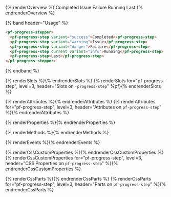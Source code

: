{% renderOverview %}
<pf-progress-stepper>
  <pf-progress-step variant="success">Completed</pf-progress-step>
  <pf-progress-step variant="warning">Issue</pf-progress-step>
  <pf-progress-step variant="danger">Failure</pf-progress-step>
  <pf-progress-step current variant="info">Running</pf-progress-step>
  <pf-progress-step>Last</pf-progress-step>
</pf-progress-stepper>
{% endrenderOverview %}

{% band header="Usage" %}
  ```html
  <pf-progress-stepper>
    <pf-progress-step variant="success">Completed</pf-progress-step>
    <pf-progress-step variant="warning">Issue</pf-progress-step>
    <pf-progress-step variant="danger">Failure</pf-progress-step>
    <pf-progress-step current variant="info">Running</pf-progress-step>
    <pf-progress-step>Last</pf-progress-step>
  </pf-progress-stepper>
  ```
{% endband %}

{% renderSlots %}{% endrenderSlots %}
{% renderSlots for="pf-progress-step", level=3, header="Slots on `-progress-step`" 
%pf}{% endrenderSlots %}

{% renderAttributes %}{% endrenderAttributes %}
{% renderAttributes for="pf-progress-step", level=3, header="Attributes on 
`pf-progress-step`" %}{% endrenderAttributes %}

{% renderProperties %}{% endrenderProperties %}

{% renderMethods %}{% endrenderMethods %}

{% renderEvents %}{% endrenderEvents %}

{% renderCssCustomProperties %}{% endrenderCssCustomProperties %}
{% renderCssCustomProperties for="pf-progress-step", level=3, header="CSS 
Properties on `pf-progress-step`" %}{% endrenderCssCustomProperties %}

{% renderCssParts %}{% endrenderCssParts %}
{% renderCssParts for="pf-progress-step", level=3, header="Parts on 
`pf-progress-step`" %}{% endrenderCssParts %}
